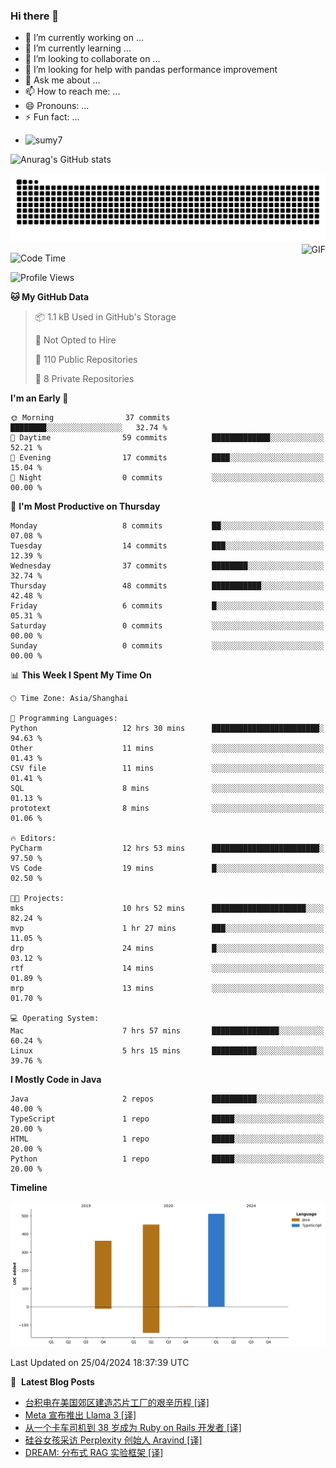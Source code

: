 ### Hi there 👋
<!--
**alloevil/alloevil** is a ✨ _special_ ✨ repository because its `README.md` (this file) appears on your GitHub profile.

Here are some ideas to get you started:

- 🔭 I’m currently working on ...
- 🌱 I’m currently learning ...
- 👯 I’m looking to collaborate on ...
- 🤔 I’m looking for help with ...
- 💬 Ask me about ...
- 📫 How to reach me: ...
- 😄 Pronouns: ...
- ⚡ Fun fact: ...
-->

- 🔭 I’m currently working on ...
- 🌱 I’m currently learning ...
- 👯 I’m looking to collaborate on ...
- 🤔 I’m looking for help with pandas performance improvement
- 💬 Ask me about ...
- 📫 How to reach me: ...
- 😄 Pronouns: ...
- ⚡ Fun fact: ...
  
+ ![sumy7](https://komarev.com/ghpvc/?username=alloevil)

![Anurag's GitHub stats](https://github-readme-stats.vercel.app/api?username=alloevil&show_icons=true&bg_color=00000000)

<picture align="center">
  <source media="(prefers-color-scheme: dark)" srcset="https://github.com/alloevil/alloevil/blob/output/github-contribution-grid-snake.svg">
  <source media="(prefers-color-scheme: dark)" srcset="https://github.com/alloevil/alloevil/blob/output/github-contribution-grid-snake.svg">
  <img alt="github contribution grid snake animation" src="https://github.com/alloevil/alloevil/blob/output/github-contribution-grid-snake.svg">
</picture>

<img align="right" alt="GIF" src="https://raw.githubusercontent.com/JoeyBling/JoeyBling/master/pic/pusheencode.gif" />

<!--START_SECTION:waka-->
![Code Time](http://img.shields.io/badge/Code%20Time-2%2C202%20hrs%2023%20mins-blue)

![Profile Views](http://img.shields.io/badge/Profile%20Views-0-blue)

**🐱 My GitHub Data** 

> 📦 1.1 kB Used in GitHub's Storage 
 > 
> 🚫 Not Opted to Hire
 > 
> 📜 110 Public Repositories 
 > 
> 🔑 8 Private Repositories 
 > 
**I'm an Early 🐤** 

```text
🌞 Morning                37 commits          ████████░░░░░░░░░░░░░░░░░   32.74 % 
🌆 Daytime                59 commits          █████████████░░░░░░░░░░░░   52.21 % 
🌃 Evening                17 commits          ████░░░░░░░░░░░░░░░░░░░░░   15.04 % 
🌙 Night                  0 commits           ░░░░░░░░░░░░░░░░░░░░░░░░░   00.00 % 
```
📅 **I'm Most Productive on Thursday** 

```text
Monday                   8 commits           ██░░░░░░░░░░░░░░░░░░░░░░░   07.08 % 
Tuesday                  14 commits          ███░░░░░░░░░░░░░░░░░░░░░░   12.39 % 
Wednesday                37 commits          ████████░░░░░░░░░░░░░░░░░   32.74 % 
Thursday                 48 commits          ███████████░░░░░░░░░░░░░░   42.48 % 
Friday                   6 commits           █░░░░░░░░░░░░░░░░░░░░░░░░   05.31 % 
Saturday                 0 commits           ░░░░░░░░░░░░░░░░░░░░░░░░░   00.00 % 
Sunday                   0 commits           ░░░░░░░░░░░░░░░░░░░░░░░░░   00.00 % 
```


📊 **This Week I Spent My Time On** 

```text
🕑︎ Time Zone: Asia/Shanghai

💬 Programming Languages: 
Python                   12 hrs 30 mins      ████████████████████████░   94.63 % 
Other                    11 mins             ░░░░░░░░░░░░░░░░░░░░░░░░░   01.43 % 
CSV file                 11 mins             ░░░░░░░░░░░░░░░░░░░░░░░░░   01.41 % 
SQL                      8 mins              ░░░░░░░░░░░░░░░░░░░░░░░░░   01.13 % 
prototext                8 mins              ░░░░░░░░░░░░░░░░░░░░░░░░░   01.06 % 

🔥 Editors: 
PyCharm                  12 hrs 53 mins      ████████████████████████░   97.50 % 
VS Code                  19 mins             █░░░░░░░░░░░░░░░░░░░░░░░░   02.50 % 

🐱‍💻 Projects: 
mks                      10 hrs 52 mins      █████████████████████░░░░   82.24 % 
mvp                      1 hr 27 mins        ███░░░░░░░░░░░░░░░░░░░░░░   11.05 % 
drp                      24 mins             █░░░░░░░░░░░░░░░░░░░░░░░░   03.12 % 
rtf                      14 mins             ░░░░░░░░░░░░░░░░░░░░░░░░░   01.89 % 
mrp                      13 mins             ░░░░░░░░░░░░░░░░░░░░░░░░░   01.70 % 

💻 Operating System: 
Mac                      7 hrs 57 mins       ███████████████░░░░░░░░░░   60.24 % 
Linux                    5 hrs 15 mins       ██████████░░░░░░░░░░░░░░░   39.76 % 
```

**I Mostly Code in Java** 

```text
Java                     2 repos             ██████████░░░░░░░░░░░░░░░   40.00 % 
TypeScript               1 repo              █████░░░░░░░░░░░░░░░░░░░░   20.00 % 
HTML                     1 repo              █████░░░░░░░░░░░░░░░░░░░░   20.00 % 
Python                   1 repo              █████░░░░░░░░░░░░░░░░░░░░   20.00 % 
```



**Timeline**

![Lines of Code chart](https://raw.githubusercontent.com/alloevil/alloevil/main/assets/bar_graph.png)


 Last Updated on 25/04/2024 18:37:39 UTC
<!--END_SECTION:waka-->

📕 &nbsp;**Latest Blog Posts**
<!-- BLOG-POST-LIST:START -->
- [台积电在美国郊区建造芯片工厂的艰辛历程 [译]](https://baoyu.io/translations/tech/tsmc-arizona-expansion)
- [Meta 宣布推出 Llama 3 [译]](https://baoyu.io/translations/transcript/meta-announces-llama-3-at-weights-biases-conference)
- [从一个卡车司机到 38 岁成为 Ruby on Rails 开发者 [译]](https://baoyu.io/translations/stroies/from-lorry-driver-to-rails-developer)
- [硅谷女孩采访 Perplexity 创始人 Aravind [译]](https://baoyu.io/translations/transcript/meet-aravind-from-india-who-quit-openai-to-disrupt-google-conversation-with-marina-mogilko)
- [DREAM: 分布式 RAG 实验框架 [译]](https://baoyu.io/translations/rag/dream-distributed-rag-experimentation-framework)
<!-- BLOG-POST-LIST:END -->
